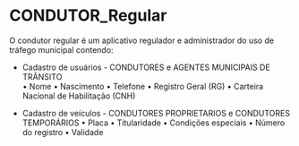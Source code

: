 # CONDUTOR_Regular

O condutor regular é um aplicativo regulador e administrador do uso de tráfego municipal contendo:                                                                      

- Cadastro de usuários - CONDUTORES e AGENTES MUNICIPAIS DE TRÃNSITO                                                                                                    
    • Nome
    • Nascimento
    • Telefone
    • Registro Geral (RG)
    • Carteira Nacional de Habilitação (CNH)
    
- Cadastro de veículos - CONDUTORES PROPRIETARIOS e CONDUTORES TEMPORÁRIOS
    • Placa
    • Titularidade
    • Condições especiais
    • Número do registro
    • Validade
